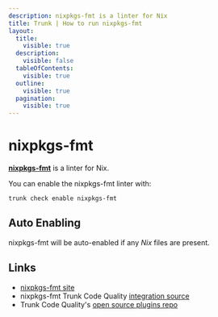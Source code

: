 ```yaml
---
description: nixpkgs-fmt is a linter for Nix
title: Trunk | How to run nixpkgs-fmt
layout:
  title:
    visible: true
  description:
    visible: false
  tableOfContents:
    visible: true
  outline:
    visible: true
  pagination:
    visible: true
---
```


# nixpkgs-fmt

[**nixpkgs-fmt**](https://github.com/nix-community/nixpkgs-fmt) is a linter for Nix.

You can enable the nixpkgs-fmt linter with:

```shell
trunk check enable nixpkgs-fmt
```

## Auto Enabling

nixpkgs-fmt will be auto-enabled if any *Nix* files are present.





## Links

- [nixpkgs-fmt site](https://github.com/nix-community/nixpkgs-fmt)
- nixpkgs-fmt Trunk Code Quality [integration source](https://github.com/trunk-io/plugins/tree/main/linters/nixpkgs-fmt)
- Trunk Code Quality's [open source plugins repo](https://github.com/trunk-io/plugins/tree/main)
